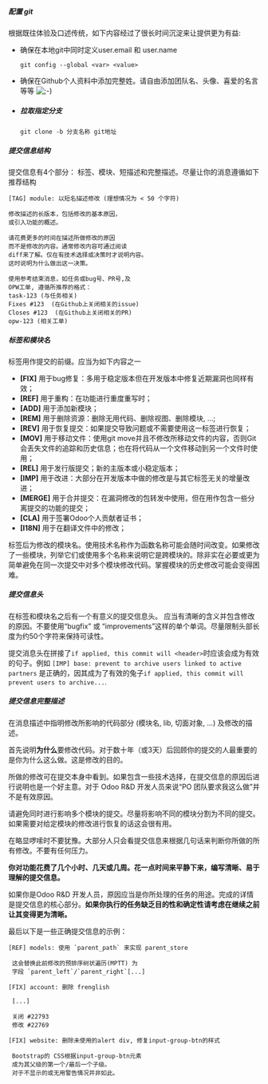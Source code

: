 ##### 配置 git

根据既往体验及口述传统，如下内容经过了很长时间沉淀来让提供更为有益:

- 确保在本地git中同时定义user.email 和 user.name

  ```
  git config --global <var> <value>
  ```

- 确保在Github个人资料中添加完整姓。请自由添加团队名、头像、喜爱的名言等等 ![;-)](https://alanhou.org/homepage/wp-content/themes/Git-alpha/assets/img/smilies/icon_wink.gif)

- ##### 拉取指定分支

  ```
  git clone -b 分支名称 git地址
  ```

  




##### 提交信息结构

提交信息有4个部分： 标签、模块、短描述和完整描述。尽量让你的消息遵循如下推荐结构

```
[TAG] module: 以短名描述修改 (理想情况为 < 50 个字符)
 
修改描述的长版本，包括修改的基本原因，
或引入功能的概述。
 
请花费更多的时间在描述所做修改的原因
而不是修改的内容。通常修改内容可通过阅读
diff来了解。仅在有技术选择或决策时才说明内容。
这时说明为什么做出这一决策。
 
使用参考结束消息，如任务或bug号、PR号,及
OPW工单, 遵循所推荐的格式：
task-123 (与任务相关)
Fixes #123  (在Github上关闭相关的issue)
Closes #123  (在Github上关闭相关的PR)
opw-123 (相关工单)
```



##### 标签和模块名

标签用作提交的前缀。应当为如下内容之一

- **[FIX]** 用于bug修复：多用于稳定版本但在开发版本中修复近期漏洞也同样有效；
- **[REF]** 用于重构：在功能进行重度重写时；
- **[ADD]** 用于添加新模块；
- **[REM]** 用于删除资源：删除无用代码、删除视图、删除模块, …;
- **[REV]** 用于恢复提交：如果提交导致问题或不需要使用这一标签进行恢复；
- **[MOV]** 用于移动文件：使用git move并且不修改所移动文件的内容，否则Git 会丢失文件的追踪和历史信息；也在将代码从一个文件移动到另一个文件时使用；
- **[REL]** 用于发行版提交；新的主版本或小稳定版本；
- **[IMP]** 用于改进：大部分在开发版本中做的修改是与其它标签无关的增量改进；
- **[MERGE]** 用于合并提交：在漏洞修改的包转发中使用，但在用作包含一些分离提交的功能的提交；
- **[CLA]** 用于签署Odoo个人贡献者证书；
- **[I18N]** 用于在翻译文件中的修改；

标签后为修改的模块名。使用技术名称作为函数名称可能会随时间改变。如果修改了一些模块，列举它们或使用多个名称来说明它是跨模块的。除非实在必要或更为简单避免在同一次提交中对多个模块修改代码。掌握模块的历史修改可能会变得困难。



##### 提交信息头

在标签和模块名之后有一个有意义的提交信息头。 应当有清晰的含义并包含修改的原因。不要使用“bugfix” 或 “improvements”这样的单个单词。尽量限制头部长度为约50个字符来保持可读性。

提交消息头在拼接了`if applied, this commit will <header>`时应该会成为有效的句子。例如 `[IMP] base: prevent to archive users linked to active partners` 是正确的，因其成为了有效的兔子`if applied, this commit will prevent users to archive...`.



##### 提交信息完整描述

在消息描述中指明修改所影响的代码部分 (模块名, lib, 切面对象, …) 及修改的描述。

首先说明**为什么**要修改代码。对于数十年（或3天）后回顾你的提交的人最重要的是你为什么这么做。这是修改的目的。

所做的修改可在提交本身中看到。如果包含一些技术选择，在提交信息的原因后进行说明也是一个好主意。对于 Odoo R&D 开发人员来说“PO 团队要求我这么做”并不是有效原因。

请避免同时进行影响多个模块的提交。尽量将影响不同的模块分割为不同的提交。如果需要对给定模块的修改进行恢复的话这会很有用。

在略显啰嗦时不要犹豫。大部分人只会看提交信息来根据几句话来判断你所做的所有修改。不要有任何压力。

**你对功能花费了几个小时、几天或几周。花一点时间来平静下来，编写清晰、易于理解的提交信息。**

如果你是Odoo R&D 开发人员，原因应当是你所处理的任务的用途。完成的详情是提交信息的核心部分。**如果你执行的任务缺乏目的性和确定性请考虑在继续之前让其变得更为清晰。**



最后以下是一些正确提交信息的示例：

```
[REF] models: 使用 `parent_path` 来实现 parent_store
 
 这会替换此前修改的预排序树状遍历(MPTT) 为
 字段 `parent_left`/`parent_right`[...]
 
[FIX] account: 删除 frenglish
 
 [...]
 
 关闭 #22793
 修改 #22769
 
[FIX] website: 删除未使用的alert div, 修复input-group-btn的样式
 
 Bootstrap的 CSS根据input-group-btn元素
 成为其父级的第一个/最后一个子级。
 对于不显示的或无用警告情况并非如此。
```

